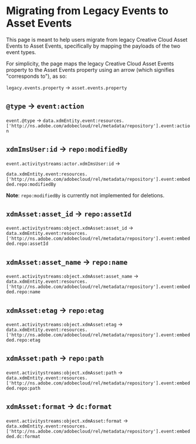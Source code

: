 # Migrating from Legacy Events to Asset Events

This page is meant to help users migrate from legacy Creative Cloud Asset Events to Asset Events, specifically by mapping the payloads of the two event types.

For simplicity, the page maps the legacy Creative Cloud Asset Events property to the Asset Events property using an arrow (which signifies "corresponds to"), as so:

`legacy.events.property` &rarr; `asset.events.property`

## `@type` &rarr; `event:action`

`event.@type` &rarr; `data.xdmEntity.event:resources.['http://ns.adobe.com/adobecloud/rel/metadata/repository'].event:action`

## `xdmImsUser:id` &rarr; `repo:modifiedBy`

`event.activitystreams:actor.xdmImsUser:id` &rarr;

`data.xdmEntity.event:resources.['http://ns.adobe.com/adobecloud/rel/metadata/repository'].event:embedded.repo:modifiedBy`

**Note**: `repo:modifiedBy` is currently not implemented for deletions.

## `xdmAsset:asset_id` &rarr; `repo:assetId`

`event.activitystreams:object.xdmAsset:asset_id` &rarr; `data.xdmEntity.event:resources.['http://ns.adobe.com/adobecloud/rel/metadata/repository'].event:embedded.repo:assetId`

## `xdmAsset:asset_name` &rarr; `repo:name`

`event.activitystreams:object.xdmAsset:asset_name` &rarr; `data.xdmEntity.event:resources.['http://ns.adobe.com/adobecloud/rel/metadata/repository'].event:embedded.repo:name`

## `xdmAsset:etag` &rarr; `repo:etag`

`event.activitystreams:object.xdmAsset:etag` &rarr; `data.xdmEntity.event:resources.['http://ns.adobe.com/adobecloud/rel/metadata/repository'].event:embedded.repo:etag`

## `xdmAsset:path` &rarr; `repo:path`

`event.activitystreams:object.xdmAsset:path` &rarr; `data.xdmEntity.event:resources.['http://ns.adobe.com/adobecloud/rel/metadata/repository'].event:embedded.repo:path`

## `xdmAsset:format` &rarr; `dc:format`

`event.activitystreams:object.xdmAsset:format` &rarr; `data.xdmEntity.event:resources.['http://ns.adobe.com/adobecloud/rel/metadata/repository'].event:embedded.dc:format`
